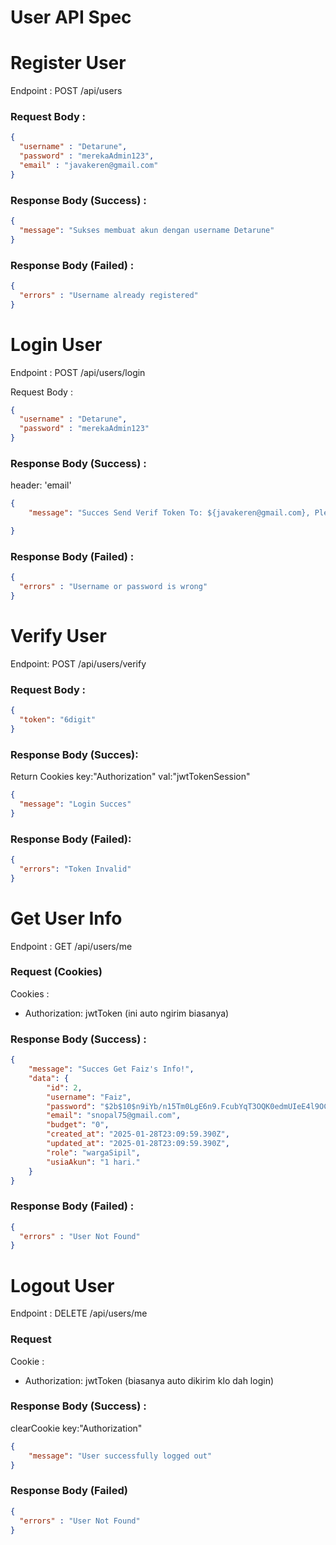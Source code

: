 # User API Spec

# Register User

Endpoint : POST /api/users

### Request Body :

```json
{
  "username" : "Detarune",
  "password" : "merekaAdmin123",
  "email" : "javakeren@gmail.com"
}
```

### Response Body (Success) : 

```json
{
  "message": "Sukses membuat akun dengan username Detarune"
}
```

### Response Body (Failed) :

```json
{
  "errors" : "Username already registered"
}
```

# Login User

Endpoint : POST /api/users/login

Request Body :

```json
{
  "username" : "Detarune",
  "password" : "merekaAdmin123"
}
```

### Response Body (Success) :

header: 'email'
```json
{
    "message": "Succes Send Verif Token To: ${javakeren@gmail.com}, Please Check Your Email"

}
```

### Response Body (Failed) :

```json
{
  "errors" : "Username or password is wrong"
}
```

# Verify User

Endpoint: POST /api/users/verify

### Request Body :

```json
{
  "token": "6digit"
}
```

### Response Body (Succes): 

Return Cookies key:"Authorization" val:"jwtTokenSession"
```json
{
  "message": "Login Succes"
}
```

### Response Body (Failed): 

```json
{
  "errors": "Token Invalid"
}
```


# Get User Info

Endpoint : GET /api/users/me

### Request (Cookies)
Cookies :
- Authorization: jwtToken (ini auto ngirim biasanya)

### Response Body (Success) :

```json
{
    "message": "Succes Get Faiz's Info!",
    "data": {
        "id": 2,
        "username": "Faiz",
        "password": "$2b$10$n9iYb/n15Tm0LgE6n9.FcubYqT3OQK0edmUIeE4l9OCS3Lnuue3.6",
        "email": "snopal75@gmail.com",
        "budget": "0",
        "created_at": "2025-01-28T23:09:59.390Z",
        "updated_at": "2025-01-28T23:09:59.390Z",
        "role": "wargaSipil",
        "usiaAkun": "1 hari."
    }
}
```

### Response Body (Failed) :

```json
{
  "errors" : "User Not Found"
}
```


# Logout User

Endpoint : DELETE /api/users/me

### Request
Cookie :
- Authorization: jwtToken (biasanya auto dikirim klo dah login)

### Response Body (Success) :

clearCookie key:"Authorization"
```json
{
    "message": "User successfully logged out"
}
```

### Response Body (Failed) 

```json
{
  "errors" : "User Not Found"
}
```
